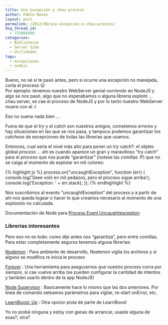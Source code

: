 ```yaml
---
title: Una excepción y chau proceso
author: Pablo Novas
layout: post
permalink: /2012/06/una-excepcion-y-chau-proceso/
dsq_thread_id:
  - 725866480
categories:
  - Bibliotecas
  - Server Side
  - Utilidades
tags:
  - excepciones
  - nodejs
---
```

Bueno, no sé si te pasó antes, pero si ocurre una excepción no manejada, corta el proceso 😛  
Por ejemplo: tenemos nuestro WebServer genial corriendo en NodeJS y algo se nos pasó, algo que no esperabamos o alguna libreria explotó &#8230; chau server, se cae el proceso de NodeJS y por lo tanto nuestro WebServer muere con el <img src="http://fernetjs.com/wp-includes/images/smilies/frownie.png" alt=":(" class="wp-smiley" style="height: 1em; max-height: 1em;" />

Eso no suena nada bien &#8230;

Fuera de que el *try* y el *catch* son nuestros amigos, cometemos errores y hay situaciones en las que se nos pasa, y tampoco podemos garantizar los *catcheos* de excepciones de todas las librerias que usamos. 

Entonces, cual sería el nivel más alto para poner un try catch?: el objeto global *process* &#8230; ahí es cuando aparece un gran y maravilloso &#8220;try catch&#8221; para el *proceso* que nos puede &#8220;garantizar&#8221; (notese las comillas :P) que no se caiga al momento de explotar en mil colores:

{% highlight js %}
process.on("uncaughtException", function (err) { 
  console.log('Seee voló en mil pedazos, pero el proceso sigue arriba');
  console.log('Exception: ' + err.stack);
});
 {% endhighlight %}

Nos suscribimos al evento &#8220;uncaughtException&#8221; del process y a partir de ahi nos queda logear o hacer lo que creamos necesario al momento de una explosión no calculada.

Documentación de Node para [Process Event Uncaughtexception][1]

### Librerías interesantes

Pero eso no es todo: como dije antes nos &#8220;garantiza&#8221;, pero entre comillas. Para estar completamente seguros tenemos alguna librerias:

[Nodemon][2]
:   Para ambiente de desarrollo, Nodemon vigila los archivos y si alguno se modifica re inicia le proceso

[Forever][3]
:   Una herramienta para asegurarnos que nuestro proceso corra por siempre, si cae vuelve arriba (se pueden configurar la cantidad de intentos y tambien usarlo dentro de la app NodeJS)

[Node Supervisor][4]
:   Basicamente hace lo mismo que las dos anteriores. Por linea de comando seteamos parámetros para vigilar, re-start onError, etc.

[LearnBoost: Up][5]
:   Otra opcion piola de parte de LearnBoost

Yo no probé ninguna y estoy con ganas de arrancar, usaste alguna de esas?, otra?

 [1]: http://nodejs.org/api/process.html#process_event_uncaughtexception
 [2]: https://github.com/remy/nodemon
 [3]: https://github.com/nodejitsu/forever
 [4]: https://github.com/isaacs/node-supervisor
 [5]: https://github.com/LearnBoost/up